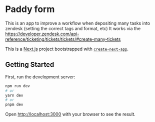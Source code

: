 # Paddy form
This is an app to improve a workflow when depositing many tasks into zendesk (setting the correct tags and format, etc)
It works via the https://developer.zendesk.com/api-reference/ticketing/tickets/tickets/#create-many-tickets 





This is a [Next.js](https://nextjs.org/) project bootstrapped with [`create-next-app`](https://github.com/vercel/next.js/tree/canary/packages/create-next-app).

## Getting Started

First, run the development server:

```bash
npm run dev
# or
yarn dev
# or
pnpm dev
```

Open [http://localhost:3000](http://localhost:3000) with your browser to see the result.

